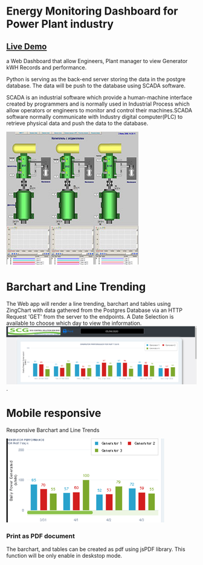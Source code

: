# Energy Monitoring Dashboard for Power Plant industry
## [Live Demo](https://winson-dashboard.herokuapp.com/)


a Web Dashboard that allow Engineers, Plant manager to view Generator kWH Records and 
performance.

Python is serving as the back-end server storing the data in the postgre database.
The data will be push to the database using SCADA software.

SCADA is an industrial software which provide a human-machine interface created by programmers and is normally used in Industrial Process which allow operators or engineers
to monitor and control their machines.SCADA software normally communicate with Industry digital computer(PLC) to retrieve physical data and push the data to the database.


<img src="imgs/SCADA_Img.jpg" height=350, width=350>

# Barchart and Line Trending
The Web app will render a line trending, barchart and tables using ZingChart with data gathered
from the Postgres Database via an HTTP Request 'GET' from the server to the endpoints.
A Date Selection is available to choose which day to view the information.
![Barchart Rendering](imgs/barchart.PNG).

# Mobile responsive
Responsive Barchart and Line Trends

![](imgs/mobile.PNG)
### Print as PDF document
The barchart, and tables can be created as pdf using jsPDF library.
This function will be only enable in deskstop mode.


